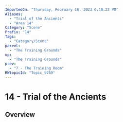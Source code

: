 ```yaml
---
ImportedOn: "Thursday, February 16, 2023 6:10:23 PM"
Aliases:
  - "Trial of the Ancients"
  - "Area 14"
Category: "Scene"
Prefix: "14"
Tags:
  - "Category/Scene"
parent:
  - "The Training Grounds"
up:
  - "The Training Grounds"
prev:
  - "7 - The Training Room"
RWtopicId: "Topic_9769"
---
```

# 14 - Trial of the Ancients
## Overview
